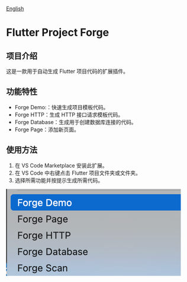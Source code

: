 
[English](README.md)

# Flutter Project Forge
## 项目介绍
这是一款用于自动生成 Flutter 项目代码的扩展插件。
## 功能特性
- Forge Demo:：快速生成项目模板代码。
- Forge HTTP：生成 HTTP 接口请求模板代码。
- Forge Database：生成用于创建数据库连接的代码。
- Forge Page：添加新页面。

## 使用方法
1. 在 VS Code Marketplace 安装此扩展。
2. 在 VS Code 中右键点击 Flutter 项目文件夹或文件夹。
3. 选择所需功能并按提示生成所需代码。

![use](detail.png)